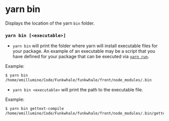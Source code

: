 # yarn bin

Displays the location of the yarn `bin` folder.

### `yarn bin [<executable>]`

- `yarn bin` will print the folder where yarn will install executable files for your package. An example of an executable may be a script that you have defined for your package that can be executed via [`yarn run`](./run).

Example:

```bash
$ yarn bin
/home/emillumine/Code/Funkwhale/funkwhale/front/node_modules/.bin
```

- `yarn bin <executable>` will print the path to the executable file.

Example:

```bash
$ yarn bin gettext-compile
/home/emillumine/Code/Funkwhale/funkwhale/front/node_modules/.bin/gettext-compile
```
